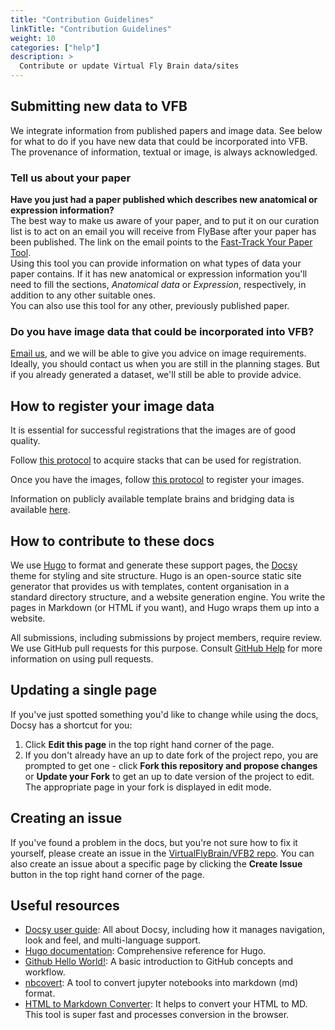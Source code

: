 ```yaml
---
title: "Contribution Guidelines"
linkTitle: "Contribution Guidelines"
weight: 10
categories: ["help"]
description: >
  Contribute or update Virtual Fly Brain data/sites
---
```


Submitting new data to VFB
--------------------------

We integrate information from published papers and image data. See below for what to do if you have new data that could be incorporated into VFB.  
The provenance of information, textual or image, is always acknowledged.

### Tell us about your paper

**Have you just had a paper published which describes new anatomical or expression information?**  
The best way to make us aware of your paper, and to put it on our curation list is to act on an email you will receive from FlyBase after your paper has been published. The link on the email points to the [Fast-Track Your Paper Tool](http://flybase.org/submission/publication/).  
Using this tool you can provide information on what types of data your paper contains. If it has new anatomical or expression information you'll need to fill the sections, _Anatomical data_ or _Expression_, respectively, in addition to any other suitable ones.  
You can also use this tool for any other, previously published paper.

### Do you have image data that could be incorporated into VFB?

[Email us](mailto:data@virtualflybrain.org?subject=Submitting%20Image%20data), and we will be able to give you advice on image requirements.  
Ideally, you should contact us when you are still in the planning stages. But if you already generated a dataset, we'll still be able to provide advice.

How to register your image data
-------------------------------

It is essential for successful registrations that the images are of good quality.

Follow [this protocol](http://www.dx.doi.org/10.1101/pdb.prot071720) to acquire stacks that can be used for registration.

Once you have the images, follow [this protocol](http://www.dx.doi.org/10.1101/pdb.prot071738) to register your images.

Information on publicly available template brains and bridging data is available [here](http://jefferislab.org/si/bridging).


How to contribute to these docs
-------------------------------

We use [Hugo](https://gohugo.io/) to format and generate these support pages, the
[Docsy](https://github.com/google/docsy) theme for styling and site structure. 
Hugo is an open-source static site generator that provides us with templates, 
content organisation in a standard directory structure, and a website generation 
engine. You write the pages in Markdown (or HTML if you want), and Hugo wraps them up into a website.

All submissions, including submissions by project members, require review. We
use GitHub pull requests for this purpose. Consult
[GitHub Help](https://help.github.com/articles/about-pull-requests/) for more
information on using pull requests.

## Updating a single page

If you've just spotted something you'd like to change while using the docs, Docsy has a shortcut for you:

1. Click **Edit this page** in the top right hand corner of the page.
1. If you don't already have an up to date fork of the project repo, you are prompted to get one - click **Fork this repository and propose changes** or **Update your Fork** to get an up to date version of the project to edit. The appropriate page in your fork is displayed in edit mode.

## Creating an issue

If you've found a problem in the docs, but you're not sure how to fix it yourself, please create an issue in the [VirtualFlyBrain/VFB2 repo](https://github.com/VirtualFlyBrain/VFB2/issues). You can also create an issue about a specific page by clicking the **Create Issue** button in the top right hand corner of the page.

## Useful resources

* [Docsy user guide](https://www.docsy.dev/docs/): All about Docsy, including how it manages navigation, look and feel, and multi-language support.
* [Hugo documentation](https://gohugo.io/documentation/): Comprehensive reference for Hugo.
* [Github Hello World!](https://guides.github.com/activities/hello-world/): A basic introduction to GitHub concepts and workflow.
* [nbcovert](https://github.com/jupyter/nbconvert): A tool to convert jupyter notebooks into markdown (md) format.
* [HTML to Markdown Converter](https://codebeautify.org/html-to-markdown): It helps to convert your HTML to MD. This tool is super fast and processes conversion in the browser.


